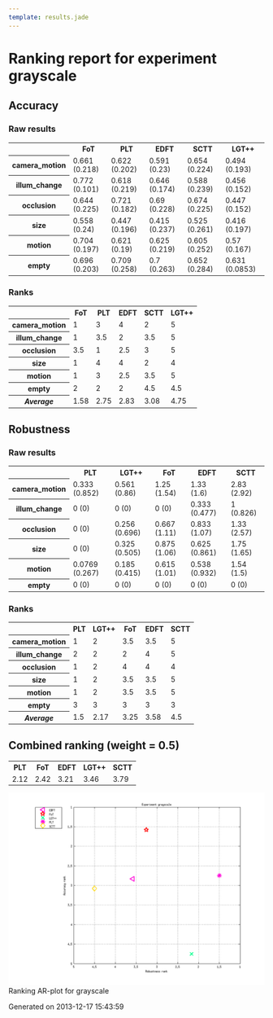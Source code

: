 ```yaml
---
template: results.jade
---
```

<div class='results'>
<h1 class="caption">Ranking report for experiment grayscale</h1>
<h2>Accuracy</h2>
<h3>Raw results</h3>
<div class="table"><table>
<tr><th>&nbsp;</th><th>FoT</th><th>PLT</th><th>EDFT</th><th>SCTT</th><th>LGT++</th></tr>
<tr><th>camera_motion</th><td>0.661 (0.218)</td><td>0.622 (0.202)</td><td>0.591 (0.23)</td><td>0.654 (0.224)</td><td>0.494 (0.193)</td></tr>
<tr><th>illum_change</th><td>0.772 (0.101)</td><td>0.618 (0.219)</td><td>0.646 (0.174)</td><td>0.588 (0.239)</td><td>0.456 (0.152)</td></tr>
<tr><th>occlusion</th><td>0.644 (0.225)</td><td>0.721 (0.182)</td><td>0.69 (0.228)</td><td>0.674 (0.225)</td><td>0.447 (0.152)</td></tr>
<tr><th>size</th><td>0.558 (0.24)</td><td>0.447 (0.196)</td><td>0.415 (0.237)</td><td>0.525 (0.261)</td><td>0.416 (0.197)</td></tr>
<tr><th>motion</th><td>0.704 (0.197)</td><td>0.621 (0.19)</td><td>0.625 (0.219)</td><td>0.605 (0.252)</td><td>0.57 (0.167)</td></tr>
<tr><th>empty</th><td>0.696 (0.203)</td><td>0.709 (0.258)</td><td>0.7 (0.263)</td><td>0.652 (0.284)</td><td>0.631 (0.0853)</td></tr>
</table>
</div><h3>Ranks</h3>
<div class="table"><table>
<tr><th>&nbsp;</th><th>FoT</th><th>PLT</th><th>EDFT</th><th>SCTT</th><th>LGT++</th></tr>
<tr><th>camera_motion</th><td>1</td><td>3</td><td>4</td><td>2</td><td>5</td></tr>
<tr><th>illum_change</th><td>1</td><td>3.5</td><td>2</td><td>3.5</td><td>5</td></tr>
<tr><th>occlusion</th><td>3.5</td><td>1</td><td>2.5</td><td>3</td><td>5</td></tr>
<tr><th>size</th><td>1</td><td>4</td><td>4</td><td>2</td><td>4</td></tr>
<tr><th>motion</th><td>1</td><td>3</td><td>2.5</td><td>3.5</td><td>5</td></tr>
<tr><th>empty</th><td>2</td><td>2</td><td>2</td><td>4.5</td><td>4.5</td></tr>
<tr><th><em>Average</em></th><td>1.58</td><td>2.75</td><td>2.83</td><td>3.08</td><td>4.75</td></tr>
</table>
</div><h2>Robustness</h2>
<h3>Raw results</h3>
<div class="table"><table>
<tr><th>&nbsp;</th><th>PLT</th><th>LGT++</th><th>FoT</th><th>EDFT</th><th>SCTT</th></tr>
<tr><th>camera_motion</th><td>0.333 (0.852)</td><td>0.561 (0.86)</td><td>1.25 (1.54)</td><td>1.33 (1.6)</td><td>2.83 (2.92)</td></tr>
<tr><th>illum_change</th><td>0 (0)</td><td>0 (0)</td><td>0 (0)</td><td>0.333 (0.477)</td><td>1 (0.826)</td></tr>
<tr><th>occlusion</th><td>0 (0)</td><td>0.256 (0.696)</td><td>0.667 (1.11)</td><td>0.833 (1.07)</td><td>1.33 (2.57)</td></tr>
<tr><th>size</th><td>0 (0)</td><td>0.325 (0.505)</td><td>0.875 (1.06)</td><td>0.625 (0.861)</td><td>1.75 (1.65)</td></tr>
<tr><th>motion</th><td>0.0769 (0.267)</td><td>0.185 (0.415)</td><td>0.615 (1.01)</td><td>0.538 (0.932)</td><td>1.54 (1.5)</td></tr>
<tr><th>empty</th><td>0 (0)</td><td>0 (0)</td><td>0 (0)</td><td>0 (0)</td><td>0 (0)</td></tr>
</table>
</div><h3>Ranks</h3>
<div class="table"><table>
<tr><th>&nbsp;</th><th>PLT</th><th>LGT++</th><th>FoT</th><th>EDFT</th><th>SCTT</th></tr>
<tr><th>camera_motion</th><td>1</td><td>2</td><td>3.5</td><td>3.5</td><td>5</td></tr>
<tr><th>illum_change</th><td>2</td><td>2</td><td>2</td><td>4</td><td>5</td></tr>
<tr><th>occlusion</th><td>1</td><td>2</td><td>4</td><td>4</td><td>4</td></tr>
<tr><th>size</th><td>1</td><td>2</td><td>3.5</td><td>3.5</td><td>5</td></tr>
<tr><th>motion</th><td>1</td><td>2</td><td>3.5</td><td>3.5</td><td>5</td></tr>
<tr><th>empty</th><td>3</td><td>3</td><td>3</td><td>3</td><td>3</td></tr>
<tr><th><em>Average</em></th><td>1.5</td><td>2.17</td><td>3.25</td><td>3.58</td><td>4.5</td></tr>
</table>
</div><h2>Combined ranking (weight = 0.5)</h2>
<div class="table"><table>
<tr><th>PLT</th><th>FoT</th><th>EDFT</th><th>LGT++</th><th>SCTT</th></tr>
<tr><td>2.12</td><td>2.42</td><td>3.21</td><td>3.46</td><td>3.79</td></tr>
</table>
</div><p class="plot"><img src="images/extra_ranking_grayscale.png" alt="Ranking AR-plot for grayscale" /><span class="caption">Ranking AR-plot for grayscale</span></p>
<p class="timestamp">Generated on 2013-12-17 15:43:59</p>
</div>
